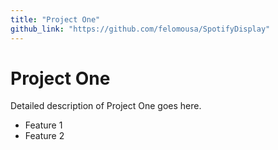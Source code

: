 ```yaml
---
title: "Project One"
github_link: "https://github.com/felomousa/SpotifyDisplay"
---
```


# Project One

Detailed description of Project One goes here.

- Feature 1
- Feature 2
